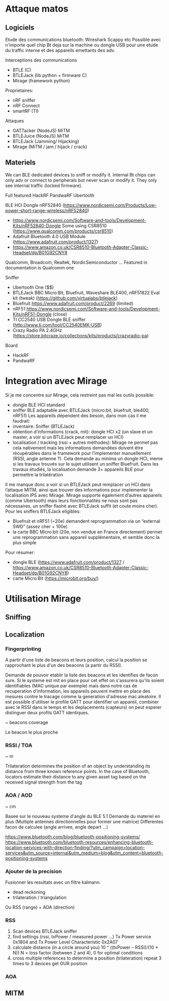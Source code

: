 
# Attaque matos

## Logiciels

Etude des communications bluetooth:
Wireshark
Scappy
etc
Possible avec n'importe quel chip Bt deja sur la machine ou dongle USB pour une etude du traffic interne et des appareils emettants des adv.

Interceptions des communications
- BTLE (C)
- BTLEJack (lib python + firmware C)
- Mirage (framework python)

Proprietaires:
- nRF sniffer
- nRF Connect
- smartRF (TI)

Attaques
- GATTacker (NodeJS) MiTM
- BTLEJuice (NodeJS) MiTM
- BTLEJack (Jamming/ Hijacking)
- Mirage (MiTM / jam / hijack / crack)


## Materiels

We can BLE dedicated devices to sniff or modify it. Internal Bt chips can only adv or connect to peripherals but never scan or modify it. They only see internal traffic (locked firmware).

Full featured
HackRF
PandwaRF
Ubertooth

BLE HCI Dongle
nRF52840 (https://www.nordicsemi.com/Products/Low-power-short-range-wireless/nRF52840)
- https://www.nordicsemi.com/Software-and-tools/Development-Kits/nRF52840-Dongle
Some using CSR8510 (https://www.qualcomm.com/products/csr8510)
- Adafruit Bluetooth 4.0 USB Module (https://www.adafruit.com/product/1327)
- https://www.amazon.co.uk/CSR8510-Bluetooth-Adapter-Classic-Headset/dp/B01G92CNY8

Qualcomm, Broadcom, Realtek, NordicSemiconductor ...
Featured in documentation is Qualcomm one

Sniffer
- Ubertooth One ($$)
- BTLEJack BBC Micro:Bit, Bluefruit, Waveshare BLE400, nRF51822 Eval kit (tweak) (https://github.com/virtualabs/btlejack)
- Bluefruit https://www.adafruit.com/product/2269 (limited)
- nRF51 https://www.nordicsemi.com/Software-and-tools/Development-Kits/nRF51-Dongle (close)
- TI CC2540 USB Dongle BLE sniffer (http://www.ti.com/tool/CC2540EMK-USB)
- Crazy Radio PA 2.4GHz (https://store.bitcraze.io/collections/kits/products/crazyradio-pa)

Board
- HackRF
- PandwaRF

# Integration avec Mirage

Si je me concentre sur Mirage, cela restreint pas mal les outils possible:
- dongle BLE HCI standard
- sniffer BLE adaptable avec BTLEJack (micro:bit, bluefruit, ble400, nRF51)
Les appareils dépendent des besoin, dans mon cas il me faudrait:
- inventaire: Sniffer (BTLEJack)
- obtention d’informations (crack, mit): dongle HCI x2 (un slave et un master, a voir si un BTLEJack peut remplacer un HCI)
- localisation / tracking (rssi + autres méthodes): Mirage ne permet pas cela nativement mais les informations demandées doivent être récupérables dans le framework pour l’implementer manuellement (RSSI, angle antenne ?). Cela demande au minima un dongle HCI, meme si les travaux trouvés sur le sujet utilisent un sniffer Bluefruit.
Dans les travaux étudiés, la localisation demande 3+ appareils BLE pour permettre la trilatération

Il me manque donc a voir si un BTLEJack peut remplacer un HCI dans l’attaque MITM, ainsi que trouver des informations pour implementer la localisation IPS avec Mirage.
Mirage supporte également d’autres appareils (comme Ubertooth) mais leurs fonctionnalités ne nous sont pas nécessaires, un sniffer flashé avec BTLEJack suffit (et coute moins cher).
Pour les sniffers BTLEJack eligibles:
- Bluefruit et nRF51 (~20e) demandent reprogrammation via un “external SWD” (assez cher + 100e)
- la carte BBC Micro:bit (20e, non vendue en France directement) permet une reprogrammation sans appareil supplémentaire, et semble donc la plus simple

Pour résumer:
- dongle BLE (https://www.adafruit.com/product/1327 / https://www.amazon.co.uk/CSR8510-Bluetooth-Adapter-Classic-Headset/dp/B01G92CNY8)
- carte Micro:Bit (https://microbit.org/buy/)

# Utilisation Mirage

## Sniffing

## Localization

### Fingerprinting

A partir d'une liste de beacons et leurs position, calcul la position se rapprochant le plus d'un des beacons (a partir du RSSI).

Demande de pouvoir etablir la liste des beacons et les identifies de facon sure. Si le systeme est mit en place pour cet effet on s'assurera qu'ils soient identifiables (MAC unique par exemple) mais dans notre cas de recuperation d'information, les appareils peuvent mettre en place des mesures contre le tracage comme la generation d'adresse mac aleatoire.
Il est possible d'utiliser le profile GATT pour identifier un appareil, combiner avec le RSSI dans le temps et les deplacements (capteurs) on peut esperer distinguer deux profils GATT identiques.

~ beacons coverage

Le beacon le plus proche

### RSSI / TOA

~ m

Trilateration determines the position of an object
by understanding its distance from three known
reference points. In the case of Bluetooth, locators
estimate their distance to any given asset tag based
on the received signal strength from the tag

### AOA / AOD

~ cm

Basee sur le nouveau systeme d'angle du BLE 5.1
Demande du materiel en plus (Multiple antennes directionnelles pour former une matrice)
Differentes facon de calculee (angle arrivee, angle depart ...)

https://www.bluetooth.com/blog/bluetooth-positioning-systems/
https://www.bluetooth.com/bluetooth-resources/enhancing-bluetooth-location-services-with-direction-finding/?utm_campaign=location-services&utm_source=internal&utm_medium=blog&utm_content=bluetooth-positioning-systems


### Ajouter de la precision

Fusionner les resultats avec un filtre kalmann:
- dead reckoning
- trilateration / triangulation

Ou RSS (range) + AOA (direction)

### RSS

1. Scan devices
   BTLEJack sniffer
2. find settings (rssi, txPower / measured power ...)
   Tx Power service 0x1804 and Tx Power Level Characteristic 0x2A07
3. calculate distance (in a circle around you)
   10 ^ ((txPower – RSSI)/(10 * N))
   N = loss factor (between 2 and 4), 0 for optimal conditions
4. cross multiple references to determine a position (trilateration)
   repeat 3 times to 3 devices
   get OUR position

### AOA

## MITM

